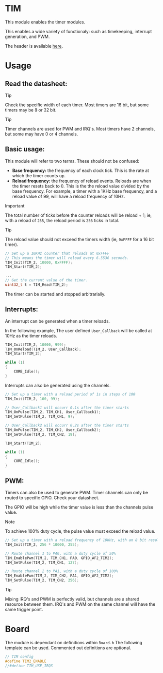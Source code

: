 # TIM
This module enables the timer modules.

This enables a wide variety of functionaly: such as timekeeping, interrupt generation, and PWM.

The header is available [here](../Lib/TIM.h).

# Usage

## Read the datasheet:
> [!TIP] 
> Check the specific width of each timer. Most timers are 16 bit, but some timers may be 8 or 32 bit.

> [!TIP]  
> Timer channels are used for PWM and IRQ's. Most timers have 2 channels, but some may have 0 or 4 channels.

## Basic usage:

This module will refer to two terms. These should not be confused:
* **Base frequency:** the frequency of each clock tick. This is the rate at which the timer counts up.
* **Reload frequency:** the frequency of reload events. Reloads are when the timer resets back to 0. This is the the reload value divided by the base frequency. For example, a timer with a 1KHz base frequency, and a reload value of 99, will have a reload frequency of 10Hz. 

> [!IMPORTANT]
> The total number of ticks before the counter reloads will be reload + 1; ie, with a reload of `255`, the reload period is `256` ticks in total.

> [!TIP]
> The reload value should not exceed the timers width (ie, `0xFFFF` for a 16 bit timer).

```c
// Set up a 10KHz counter that reloads at 0xFFFF
// This means the timer will reload every 6.5536 seconds.
TIM_Init(TIM_2, 10000, 0xFFFF);
TIM_Start(TIM_2);

...
// Get the current value of the timer.
uint32_t t = TIM_Read(TIM_2);
```

The timer can be started and stopped arbitrarially.

## Interrupts:

An interrupt can be generated when a timer reloads.

In the following example, The user defined `User_Callback` will be called at 10Hz as the timer reloads.

```c
TIM_Init(TIM_2, 10000, 999);
TIM_OnReload(TIM_2, User_Callback);
TIM_Start(TIM_2);

while (1)
{
    CORE_Idle();
}
```

Interrupts can also be generated using the channels.

```c
// Set up a timer with a reload period of 1s in steps of 100
TIM_Init(TIM_2, 100, 99);

// User_Callback1 will occurr 0.1s after the timer starts
TIM_OnPulse(TIM_2, TIM_CH1, User_Callback1);
TIM_SetPulse(TIM_2, TIM_CH1, 9);

// User_Callback2 will occurr 0.2s after the timer starts
TIM_OnPulse(TIM_2, TIM_CH2, User_Callback2);
TIM_SetPulse(TIM_2, TIM_CH2, 19);

TIM_Start(TIM_2);

while (1)
{
    CORE_Idle();
}
```

## PWM:

Timers can also be used to generate PWM.
Timer channels can only be routed to specific GPIO. Check your datasheet.

The GPIO will be high while the timer value is less than the channels pulse value. 

> [!NOTE] 
> To achieve 100% duty cycle, the pulse value must exceed the reload value.

```c
// Set up a timer with a reload frequency of 10KHz, with an 8 bit resolution.
TIM_Init(TIM_2, 256 * 10000, 255);

// Route channel 1 to PA0, with a duty cycle of 50%
TIM_EnablePwm(TIM_2, TIM_CH1, PA0, GPIO_AF2_TIM2);
TIM_SetPulse(TIM_2, TIM_CH1, 127);

// Route channel 2 to PA1, with a duty cycle of 100%
TIM_EnablePwm(TIM_2, TIM_CH2, PA1, GPIO_AF2_TIM2);
TIM_SetPulse(TIM_2, TIM_CH2, 256); 
```

> [!TIP]
> Mixing IRQ's and PWM is perfectly valid, but channels are a shared resource between them. IRQ's and PWM on the same channel will have the same trigger point.

# Board

The module is dependant on definitions within `Board.h`
The following template can be used. Commented out definitions are optional.

```C
// TIM config
#define TIM2_ENABLE
//#define TIM_USE_IRQS
```
